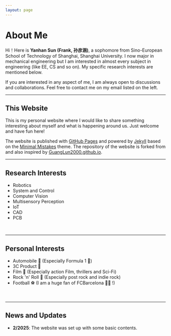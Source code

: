 ```yaml
---
layout: page
---
```


# About Me

Hi！Here is **Yanhan Sun (Frank, 孙彦涵)**, a sophomore from Sino-European School of Technology of Shanghai, Shanghai University. I now major in mechanical engineering but I am interested in almost every subject in engineering (like EE, CS and so on). My specific research interests are mentioned below. <br>

If you are interested in any aspect of me, I am always open to discussions and collaborations. Feel free to contact me on my email listed on the left.<br>

---

## This Website

This is my personal website where I would like to share something interesting about myself and what is happening around us. Just welcome and have fun here!<br>

The website is published with [GitHub Pages](https://pages.github.com/) and powered by [Jekyll](https://jekyllrb.com/) based on the [Minimal Mistakes](https://mmistakes.github.io/minimal-mistakes/) theme. The repository of the website is forked from and also inspired by [GuangLun2000.github.io](https://github.com/GuangLun2000/GuangLun2000.github.io).<br>

---

## Research Interests
- Robotics
- System and Control
- Computer Vision
- Multisensory Perception
- IoT
- CAD
- PCB
<br>

---

## Personal Interests
- Automobile 🚗 (Especially Formula 1 🏁)
- 3C Product 📱
- Film 🎥 (Especially action Film, thrillers and Sci-Fi)
- Rock 'n' Roll 🤘 (Especially post rock and indie rock)
- Football ⚽ (I am a huge fan of FCBarcelona 🔴🔵 !)
<br>

---

## News and Updates
- **2/2025**: The website was set up with some basic contents.
